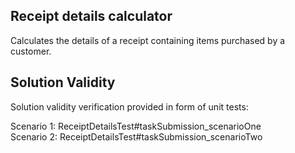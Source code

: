 ## Receipt details calculator

Calculates the details of a receipt containing items purchased by a customer.

## Solution Validity

Solution validity verification provided in form of unit tests:

Scenario 1: ReceiptDetailsTest#taskSubmission_scenarioOne  
Scenario 2: ReceiptDetailsTest#taskSubmission_scenarioTwo  




 
